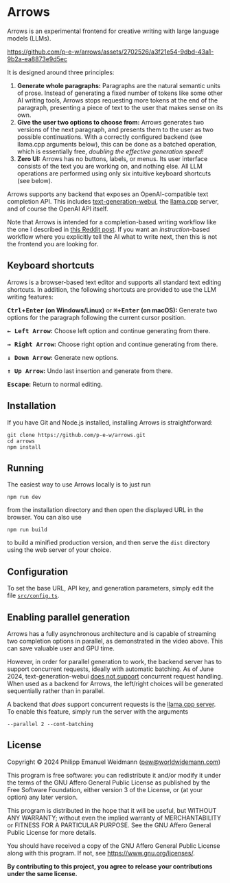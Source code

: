 # Arrows

Arrows is an experimental frontend for creative writing with large language models (LLMs).

https://github.com/p-e-w/arrows/assets/2702526/a3f21e54-9dbd-43a1-9b2a-ea8873e9d5ec

It is designed around three principles:

1. **Generate whole paragraphs:** Paragraphs are the natural semantic units of prose.
   Instead of generating a fixed number of tokens like some other AI writing tools,
   Arrows stops requesting more tokens at the end of the paragraph,
   presenting a piece of text to the user that makes sense on its own.
2. **Give the user two options to choose from:** Arrows generates two versions
   of the next paragraph, and presents them to the user as two possible
   continuations. With a correctly configured backend (see llama.cpp arguments
   below), this can be done as a batched operation, which is essentially free,
   *doubling the effective generation speed!*
3. **Zero UI:** Arrows has no buttons, labels, or menus. Its user interface
   consists of the text you are working on, and nothing else. All LLM operations
   are performed using only six intuitive keyboard shortcuts (see below).

Arrows supports any backend that exposes an OpenAI-compatible text completion API.
This includes [text-generation-webui](https://github.com/oobabooga/text-generation-webui),
the [llama.cpp](https://github.com/ggerganov/llama.cpp) server, and of course
the OpenAI API itself.

Note that Arrows is intended for a completion-based writing workflow like the one
I described in [this Reddit post](https://www.reddit.com/r/LocalLLaMA/comments/18zqy4s/).
If you want an *instruction*-based workflow where you explicitly tell the AI
what to write next, then this is not the frontend you are looking for.


## Keyboard shortcuts

Arrows is a browser-based text editor and supports all standard text editing
shortcuts. In addition, the following shortcuts are provided to use the LLM
writing features:

**<kbd>Ctrl</kbd>+<kbd>Enter</kbd> (on Windows/Linux)** or **<kbd>⌘</kbd>+<kbd>Enter</kbd> (on macOS):**
Generate two options for the paragraph following the current cursor position.

**<kbd>← Left Arrow</kbd>:**
Choose left option and continue generating from there.

**<kbd>→ Right Arrow</kbd>:**
Choose right option and continue generating from there.

**<kbd>↓ Down Arrow</kbd>:**
Generate new options.

**<kbd>↑ Up Arrow</kbd>:**
Undo last insertion and generate from there.

**<kbd>Escape</kbd>:**
Return to normal editing.


## Installation

If you have Git and Node.js installed, installing Arrows is straightforward:

```
git clone https://github.com/p-e-w/arrows.git
cd arrows
npm install
```


## Running

The easiest way to use Arrows locally is to just run

```
npm run dev
```

from the installation directory and then open the displayed URL in the browser.
You can also use

```
npm run build
```

to build a minified production version, and then serve the `dist` directory
using the web server of your choice.


## Configuration

To set the base URL, API key, and generation parameters, simply edit the file
[`src/config.ts`](src/config.ts).


## Enabling parallel generation

Arrows has a fully asynchronous architecture and is capable of streaming
two completion options in parallel, as demonstrated in the video above.
This can save valuable user and GPU time.

However, in order for parallel generation to work, the backend server
has to support concurrent requests, ideally with automatic batching.
As of June 2024, text-generation-webui
[does not support](https://github.com/oobabooga/text-generation-webui/issues/3767)
concurrent request handling. When used as a backend for Arrows, the left/right
choices will be generated sequentially rather than in parallel.

A backend that *does* support concurrent requests is the
[llama.cpp server](https://github.com/ggerganov/llama.cpp/tree/master/examples/server).
To enable this feature, simply run the server with the arguments

```
--parallel 2 --cont-batching
```


## License

Copyright &copy; 2024  Philipp Emanuel Weidmann (<pew@worldwidemann.com>)

This program is free software: you can redistribute it and/or modify
it under the terms of the GNU Affero General Public License as published by
the Free Software Foundation, either version 3 of the License, or
(at your option) any later version.

This program is distributed in the hope that it will be useful,
but WITHOUT ANY WARRANTY; without even the implied warranty of
MERCHANTABILITY or FITNESS FOR A PARTICULAR PURPOSE.  See the
GNU Affero General Public License for more details.

You should have received a copy of the GNU Affero General Public License
along with this program.  If not, see <https://www.gnu.org/licenses/>.

**By contributing to this project, you agree to release your
contributions under the same license.**
